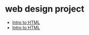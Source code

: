 # web design project
<ul>
<li><a href="intro_html/index.html" target="_blank">Intro to HTML</a></li>
<li><a href="html5css/index.html" target="_blank">Intro to HTML</a></li>
</ul>
